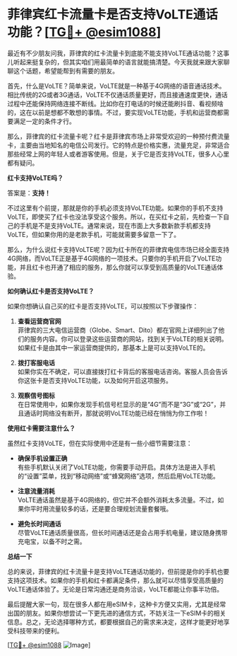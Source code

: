 # 菲律宾红卡流量卡是否支持VoLTE通话功能？[[TG💪+ @esim1088](https://t.me/s/esim1088)]

最近有不少朋友问我，菲律宾的红卡流量卡到底能不能支持VoLTE通话功能？这事儿听起来挺复杂的，但其实咱们用最简单的语言就能搞清楚。今天我就来跟大家聊聊这个话题，希望能帮到有需要的朋友。

首先，什么是VoLTE？简单来说，VoLTE就是一种基于4G网络的语音通话技术。相比传统的2G或者3G通话，VoLTE不仅通话质量更好，而且接通速度更快，通话过程中还能保持网络连接不断线。比如你在打电话的时候还能刷抖音、看视频啥的，这在以前是想都不敢想的事情。不过，要实现VoLTE功能，手机和运营商都需要满足一定的条件才行。

那么，菲律宾的红卡流量卡呢？红卡是菲律宾市场上非常受欢迎的一种预付费流量卡，主要由当地知名的电信公司发行。它的特点是价格实惠，流量充足，非常适合那些经常上网的年轻人或者游客使用。但是，关于它是否支持VoLTE，很多人心里都有疑问。

**红卡支持VoLTE吗？**

答案是：**支持！**  

不过这里有个前提，那就是你的手机必须支持VoLTE功能。如果你的手机不支持VoLTE，即使买了红卡也没法享受这个服务。所以，在买红卡之前，先检查一下自己的手机是不是支持VoLTE。通常来说，现在市面上大多数新款手机都支持VoLTE，但如果你用的是老款手机，可能就需要多留意一下了。

那么，为什么说红卡支持VoLTE呢？因为红卡所在的菲律宾电信市场已经全面支持4G网络，而VoLTE正是基于4G网络的一项技术。只要你的手机开启了VoLTE功能，并且红卡也开通了相应的服务，那么你就可以享受到高质量的VoLTE通话体验。

**如何确认红卡是否支持VoLTE？**

如果你想确认自己买的红卡是否支持VoLTE，可以按照以下步骤操作：

1. **查看运营商官网**  
   菲律宾的三大电信运营商（Globe、Smart、Dito）都在官网上详细列出了他们的服务内容。你可以登录这些运营商的网站，找到关于VoLTE的相关说明。如果红卡是由其中一家运营商提供的，那基本上是可以支持VoLTE的。

2. **拨打客服电话**  
   如果你实在不确定，可以直接拨打红卡背后的客服电话咨询。客服人员会告诉你这张卡是否支持VoLTE功能，以及如何开启这项服务。

3. **观察信号图标**  
   在日常使用中，如果你发现手机信号栏显示的是“4G”而不是“3G”或“2G”，并且通话时网络没有断开，那就说明VoLTE功能已经在悄悄为你工作啦！

**使用红卡需要注意什么？**

虽然红卡支持VoLTE，但在实际使用中还是有一些小细节需要注意：

- **确保手机设置正确**  
  有些手机默认关闭了VoLTE功能，你需要手动开启。具体方法是进入手机的“设置”菜单，找到“移动网络”或“蜂窝网络”选项，然后启用VoLTE功能。

- **注意流量消耗**  
  VoLTE通话虽然是基于4G网络的，但它并不会额外消耗太多流量。不过，如果你平时用流量较多的话，还是要合理规划流量套餐哦。

- **避免长时间通话**  
  尽管VoLTE通话质量很高，但长时间通话还是会占用手机电量，建议随身携带充电宝，以备不时之需。

**总结一下**

总的来说，菲律宾的红卡流量卡是支持VoLTE通话功能的，但前提是你的手机也要支持这项技术。如果你的手机和红卡都满足条件，那么就可以尽情享受高质量的VoLTE通话体验了。无论是日常沟通还是商务洽谈，VoLTE都能让你事半功倍。

最后提醒大家一句，现在很多人都在用eSIM卡，这种卡方便又实用，尤其是经常出国的朋友。如果你想尝试一下更先进的通信方式，不妨关注一下eSIM卡的相关信息。总之，无论选择哪种方式，都要根据自己的需求来决定，这样才能更好地享受科技带来的便利。

[[TG💪+ @esim1088](https://t.me/s/esim1088) ![Image](https://i.postimg.cc/4NQfJmqS/Snipaste-2025-05-13-00-14-12.png)]